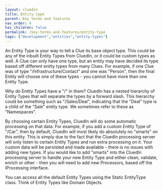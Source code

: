 ```yaml
---
layout: cluedin
title: Entity type
parent: Key terms and features
nav_order: 9
has_children: false
permalink: /key-terms-and-features/entity-type
tags: ["development","entities","entity-types"]
---
```



An Entity Type is your way to tell a Clue its base object type. This could be any of the inbuilt Entity Types from CluedIn, or it could be custom types as well. A Clue can only have one type, but an entity may have decided its type based off different entity types from many Clues. For example, if one Clue was of type "/Infrastructure/Contact" and one was "Person", then the final Entity will choose one of these types - you cannot have more than one Entity Type. 

Why do Entity Types have a "/" in them? CluedIn has a nested hierarchy of Entity Types that will separate the types by a forward slash. This hierarchy could be something such as "/Sales/Deal", indicating that the "Deal" type is a child of the "Sale" entity type. We sometimes refer to these as "Namespaces".

By choosing certain Entity Types, CluedIn will do some automatic processing on that data. For example, if you add a custom Entity Type of "/Car", then by default, CluedIn will most likely do absolutely no "smarts" on this entity. This is simply due to the fact that the CluedIn processing server will only listen to certain Entity Types and run extra processing on it. Your custom data will be persisted and made available - there is no issues with adding new types. If you would like to add "smarts" into the CluedIn processing server to handle your new Entity Type and either clean, validate, enrich or other - then you will need to add new Processors, based off the IProcessing interface.

You can access all the default Entity Types using the Static EntityType class. Think of Entity Types like Domain Objects. 